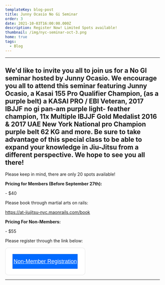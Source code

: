 ```yaml
---
templateKey: blog-post
title: Junny Ocasio No Gi Seminar
order: 3
date: 2021-10-03T16:00:00.000Z
description: Register Now! Limited Spots available!
thumbnail: /img/nyc-seminar-oct-3.png
home: true
tags:
  - Blog
---
```

- - -

## We'd like to invite you all to join us for a No GI seminar hosted by Junny Ocasio. We encourage you all to attend this seminar featuring Junny Ocasio, a Kasai 155 Pro Qualifier Champion, (as a purple belt) a KASAI PRO / EBI Veteran, 2017 IBJJF no gi pan-am purple light- feather champion, 11x Multiple IBJJF Gold Medalist 2016 & 2017 UAE New York National pro Champion purple belt 62 KG and more.  Be sure to take advantage of this special class to be able to expand your knowledge in Jiu-Jitsu from a different perspective. We hope to see you all there!

Please keep in mind, there are only 20 spots available! 

**Pricing for Members (Before September 27th):**

\- $40

Please book through martial arts on rails:

<https://at-jiujitsu-nyc.maonrails.com/book>

**Pricing For Non-Members:**

\- $55

Please register through the link below:

<div style="
  overflow: auto;
  display: flex;
  flex-direction: column;
  justify-content: flex-end;
  align-items: center;
  width: 258.96px;
  background: #FFFFFF;
  border: 1px solid rgba(0, 0, 0, 0.1);
  box-shadow: -2px 10px 5px rgba(0, 0, 0, 0);
  border-radius: 10px;
  font-family: Source Serif Pro, SQ Market, Helvetica, Arial, sans-serif;
  ">
  <div style="padding: 20px;">
  <a target="_blank" href="https://checkout.square.site/merchant/029SPHATQHNVN/checkout/G7LHMUAOQBQONFV4FTULNPBC?src=embed" style="
    display: inline-block;
    font-size: 18px;
    line-height: 48px;
    height: 48px;
    color: #ffffff;
    min-width: 212px;
    background-color: #006aff;
    text-align: center;
    box-shadow: 0 0 0 1px rgba(0,0,0,.1) inset;
    border-radius: 0px;
  ">Non-Member Registration</a>
  </div>
    <link rel="stylesheet" href="https://fonts.googleapis.com/css?family=Source Serif Pro">
</div>

- - -
